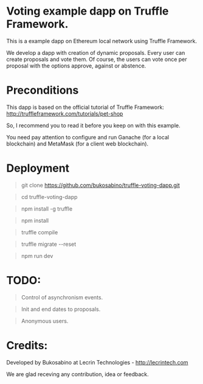 # Voting example dapp on Truffle Framework.

This is a example dapp on Ethereum local network using Truffle Framework.

We develop a dapp with creation of dynamic proposals. Every user can create proposals and vote them. Of course, the users can vote once per proposal with the options approve, against or abstence.

# Preconditions

This dapp is based on the official tutorial of Truffle Framework: http://truffleframework.com/tutorials/pet-shop

So, I recommend you to read it before you keep on with this example.

You need pay attention to configure and run Ganache (for a local blockchain) and MetaMask (for a client web blockchain).

# Deployment

> git clone https://github.com/bukosabino/truffle-voting-dapp.git

> cd truffle-voting-dapp

> npm install -g truffle

> npm install

> truffle compile

> truffle migrate --reset

> npm run dev

# TODO:

> Control of asynchronism events.

> Init and end dates to proposals.

> Anonymous users.

# Credits:

Developed by Bukosabino at Lecrin Technologies - http://lecrintech.com

We are glad receving any contribution, idea or feedback.
